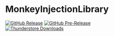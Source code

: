 MonkeyInjectionLibrary
============
[![GitHub Release](https://img.shields.io/github/v/release/mattymatty97/LTC_MonkeyInjectionLibrary?display_name=release&logo=github&logoColor=white)](https://github.com/mattymatty97/LTC_MonkeyInjectionLibrary/releases/latest)
[![GitHub Pre-Release](https://img.shields.io/github/v/release/mattymatty97/LTC_MonkeyInjectionLibrary?include_prereleases&display_name=release&logo=github&logoColor=white&label=preview)](https://github.com/mattymatty97/LTC_MonkeyInjectionLibrary/releases)  
[![Thunderstore Downloads](https://img.shields.io/thunderstore/dt/mattymatty/MonkeyInjectionLibrary?style=flat&logo=thunderstore&logoColor=white&label=thunderstore)](https://thunderstore.io/c/lethal-company/p/mattymatty/MonkeyInjectionLibrary/)
